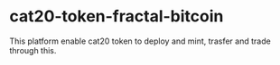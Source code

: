 # cat20-token-fractal-bitcoin
This platform enable cat20 token to deploy and mint, trasfer and trade through this. 
